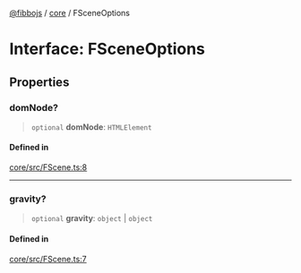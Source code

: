 [@fibbojs](/api/index) / [core](/api/core) / FSceneOptions

# Interface: FSceneOptions

## Properties

### domNode?

> `optional` **domNode**: `HTMLElement`

#### Defined in

[core/src/FScene.ts:8](https://github.com/fibbojs/fibbo/blob/deb1b2647977c28556b303db18b4c729c63a8312/packages/core/src/FScene.ts#L8)

***

### gravity?

> `optional` **gravity**: `object` \| `object`

#### Defined in

[core/src/FScene.ts:7](https://github.com/fibbojs/fibbo/blob/deb1b2647977c28556b303db18b4c729c63a8312/packages/core/src/FScene.ts#L7)
